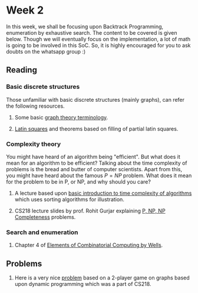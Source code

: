 # Week 2

In this week, we shall be focusing upon Backtrack Programming, enumeration by exhaustive search. The content to be covered is given below. Though we will eventually focus on the implementation, a lot of math is going to be involved in this SoC. So, it is highly encouraged for you to ask doubts on the whatsapp group :)

## Reading

### Basic discrete structures

Those unfamiliar with basic discrete structures (mainly graphs), can refer the following resources. 

1. Some basic [graph theory terminology](https://www.dmg.tuwien.ac.at/gittenberger/Folien/GrTh_Basics.pdf).

2. [Latin squares](http://web.math.ucsb.edu/~padraic/ucsb_2014_15/math_116_s2015/math_116_s2015_lecture6.pdf) and theorems based on filling of partial latin squares.

### Complexity theory

You might have heard of an algorithm being "efficient". But what does it mean for an algorithm to be efficient? 
Talking about the time complexity of problems is the bread and butter of computer scientists. Apart from this, you might have heard about the famous $P = NP$ problem. What does it mean for the problem to be in P, or NP, and why should you care?

1. A lecture based upon [basic introduction to time complexity of algorithms](https://www.youtube.com/watch?v=zWg7U0OEAoE&list=PLBF3763AF2E1C572F) which uses sorting algorithms for illustration.

2. CS218 lecture slides by prof. Rohit Gurjar explaining [P, NP, NP Completeness](./NPcompleteness.pdf) problems.

### Search and enumeration

1. Chapter 4 of [Elements of Combinatorial Computing by Wells](../Reference_books/Elements_of_Combinatorial_Computing.pdf).

## Problems

1. Here is a very nice [problem](./graph_game_q1.pdf) based on a 2-player game on graphs based upon dynamic programming which was a part of CS218.
